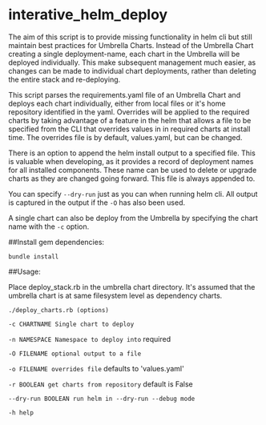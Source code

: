 # interative_helm_deploy
The aim of this script is to provide missing functionality in helm cli but still maintain best practices for Umbrella Charts.
Instead of the Umbrella Chart creating a single deployment-name, each chart in the Umbrella will be deployed individually.  This make subsequent management much easier, as changes can be made to individual chart deployments, rather than deleting the entire stack and re-deploying.

This script parses the requirements.yaml file of an Umbrella Chart and deploys each chart individually, either from local files or it's home repository identified in the yaml. Overrides will be applied to the required charts by taking advantage of a feature in the helm that allows a file to be specified from the CLI that overrides values in in required charts at install time. The overrides file is by default, values.yaml, but can be changed.

There is an option to append the helm install output to a specified file.  This is valuable when developing, as it provides a record of deployment names for all installed components.  These name can be used to delete or upgrade charts as they are changed going forward. This file is always appended to.

You can specify `--dry-run` just as you can when running helm cli. All output is captured in the output if the `-O` has also been used.

A single chart can also be deploy from the Umbrella by specifying the chart name with the `-c` option.

##Install gem dependencies:

   `bundle install`

##Usage:

Place deploy_stack.rb in the umbrella chart directory.
It's assumed that the umbrella chart is at same filesystem level as dependency charts.


`./deploy_charts.rb (options)`

`-c CHARTNAME Single chart to deploy`

`-n NAMESPACE Namespace to deploy into`  required

`-O FILENAME optional output to a file`  

`-o FILENAME overrides file` defaults to 'values.yaml'

`-r BOOLEAN get charts from repository` default is False

`--dry-run BOOLEAN run helm in --dry-run --debug mode`

`-h help`
